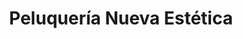 ---
title: "Peluquería Nueva Estética"
url: /fuentes-de-onoro/peluqueria-nueva-estetica/
shop: Friseur
---